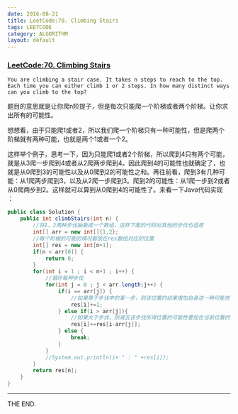 ```yaml
---
date: 2016-08-21
title: LeetCode:70. Climbing Stairs
tags: LEETCODE
category: ALGORITHM
layout: default
---
```


### [LeetCode:70. Climbing Stairs](https://leetcode.com/problems/climbing-stairs/)

```
You are climbing a stair case. It takes n steps to reach to the top.
Each time you can either climb 1 or 2 steps. In how many distinct ways can you climb to the top?
```
<!--more-->

题目的意思就是让你爬n阶提子，但是每次只能爬一个阶梯或者两个阶梯。让你求出所有的可能性。

想想看，由于只能爬1或者2，所以我们爬一个阶梯只有一种可能性，但是爬两个阶梯就有两种可能，也就是两个1或者一个2。

这样举个例子，思考一下，因为只能爬1或者2个阶梯，所以爬到4只有两个可能，就是从3爬一步爬到4或者从2爬两步爬到4。因此爬到4的可能性也就确定了，也就是从0爬到3的可能性以及从0爬到2的可能性之和。再往前看，爬到3有几种可能：从1爬两步爬到3，以及从2爬一步爬到3。爬到2的可能性：从1爬一步到2或者从0爬两步到2。这样就可以算到从0爬到4的可能性了。来看一下Java代码实现 ：

```java
public class Solution {
    public int climbStairs(int n) {
        //将1，2两种步伐抽象成一个数组，这样下面的代码对其他的步伐也适用
        int[] arr = new int[]{1,2};
        //每个阶梯的可能的情况都放在res数组对应的位置
        int[] res = new int[n+1];
        if(n < arr[0]) {
            return 0;
        }
        for(int i = 1 ; i < n+1 ; i++) {
            //循环每种步伐
            for(int j = 0 ; j < arr.length;j++) {
                if(i == arr[j]) {
                    //如果等于步伐中的某一步，则该位置的结果增加自身这一种可能性
                    res[i]+=1;
                } else if(i > arr[j]){
                    //如果大于步伐，则减去该步伐所得位置的可能性要加在当前位置的可能性里面。
                    res[i]+=res[i-arr[j]];
                } else {
                    break;
                }
            }
            //System.out.println(i+ " : " +res[i]);
        }
        return res[n];
    }
}
```
- - -
THE END.
